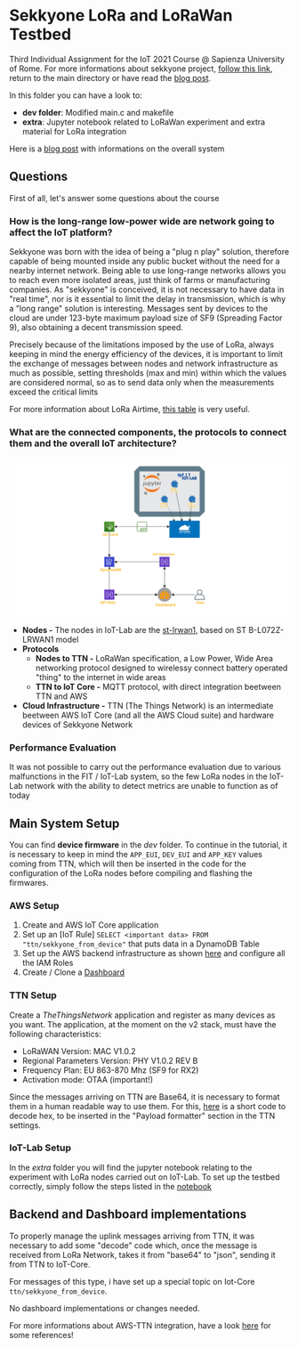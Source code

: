 # Sekkyone LoRa and LoRaWan Testbed

Third Individual Assignment for the IoT 2021 Course @ Sapienza University of Rome. For more informations about sekkyone project, [follow this link](https://github.com/drjack0/iot2020-2021/tree/main/sekkyone), return to the main directory or have read the [blog post]().

In this folder you can have a look to:
* **dev folder**: Modified main.c and makefile
* **extra**: Jupyter notebook related to LoRaWan experiment and extra material for LoRa integration

Here is a [blog post](https://drjack0.medium.com/sekkyone-smart-garbage-bucket-2d1e88ba5505) with informations on the overall system

## Questions

First of all, let's answer some questions about the course

### How is the long-range low-power wide are network going to affect the IoT platform?

Sekkyone was born with the idea of ​​being a "plug n play" solution, therefore capable of being mounted inside any public bucket without the need for a nearby internet network.
Being able to use long-range networks allows you to reach even more isolated areas, just think of farms or manufacturing companies.
As "sekkyone" is conceived, it is not necessary to have data in "real time", nor is it essential to limit the delay in transmission, which is why a "long range" solution is interesting.
Messages sent by devices to the cloud are under 123-byte maximum payload size of SF9 (Spreading Factor 9), also obtaining a decent transmission speed.

Precisely because of the limitations imposed by the use of LoRa, always keeping in mind the energy efficiency of the devices, it is important to limit the exchange of messages between nodes and network infrastructure as much as possible, setting thresholds (max and min) within which the values ​​are considered normal, so as to send data only when the measurements exceed the critical limits

For more information about LoRa Airtime, [this table](https://avbentem.github.io/airtime-calculator/ttn/eu868/112) is very useful.

### What are the connected components, the protocols to connect them and the overall IoT architecture?

![lora_diagram](./images/lora_diagram.png)

* **Nodes -** The nodes in IoT-Lab are the [st-lrwan1](https://www.iot-lab.info/docs/boards/st-b-l072z-lrwan1/), based on ST B-L072Z-LRWAN1 model
* **Protocols**
    * **Nodes to TTN -** LoRaWan specification, a Low Power, Wide Area networking protocol designed to wirelessy connect battery operated "thing" to the internet in wide areas 
    * **TTN to IoT Core -** MQTT protocol, with direct integration beetween TTN and AWS
* **Cloud Infrastructure -** TTN (The Things Network) is an intermediate beetween AWS IoT Core (and all the AWS Cloud suite) and hardware devices of Sekkyone Network

### Performance Evaluation
It was not possible to carry out the performance evaluation due to various malfunctions in the FIT / IoT-Lab system, so the few LoRa nodes in the IoT-Lab network with the ability to detect metrics are unable to function as of today

## Main System Setup

You can find **device firmware** in the *dev* folder. To continue in the tutorial, it is necessary to keep in mind the `APP_EUI`, `DEV_EUI` and `APP_KEY` values ​​coming from TTN, which will then be inserted in the code for the configuration of the LoRa nodes before compiling and flashing the firmwares.

### AWS Setup
1. Create and AWS IoT Core application
2. Set up an [IoT Rule]
`SELECT <important data> FROM "ttn/sekkyone_from_device"` that puts data in a DynamoDB Table
3. Set up the AWS backend infrastructure as shown [here](./../sekkyone/WebApp/sekkyone-backend) and configure all the IAM Roles
4. Create / Clone a [Dashboard](./../sekkyone/WebApp/sekkyone-frontend)

### TTN Setup
Create a *TheThingsNetwork* application and register as many devices as you want. The application, at the moment on the v2 stack, must have the following characteristics:

* LoRaWAN Version: MAC V1.0.2
* Regional Parameters Version: PHY V1.0.2 REV B
* Frequency Plan: EU 863-870 Mhz (SF9 for RX2)
* Activation mode: OTAA (important!)

Since the messages arriving on TTN are Base64, it is necessary to format them in a human readable way to use them. For this, [here](./extra/decoder.js) is a short code to decode hex, to be inserted in the "Payload formatter" section in the TTN settings.

### IoT-Lab Setup
In the *extra* folder you will find the jupyter notebook relating to the experiment with LoRa nodes carried out on IoT-Lab. To set up the testbed correctly, simply follow the steps listed in the [notebook](./extra/sekkyone-lora.ipynb)

## Backend and Dashboard implementations
To properly manage the uplink messages arriving from TTN, it was necessary to add some "decode" code which, once the message is received from LoRa Network, takes it from "base64" to "json", sending it from TTN to IoT-Core.

For messages of this type, i have set up a special topic on Iot-Core `ttn/sekkyone_from_device`.

No dashboard implementations or changes needed.

For more informations about AWS-TTN integration, have a look [here](https://aws.amazon.com/it/blogs/iot/connect-your-devices-to-aws-iot-using-lorawan) for some references!
